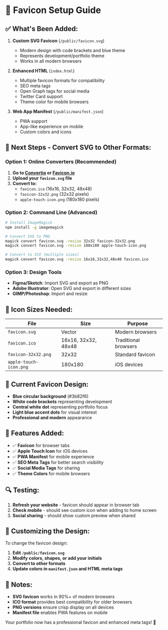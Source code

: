 # 🎨 Favicon Setup Guide

## ✅ **What's Been Added:**

1. **Custom SVG Favicon** (`/public/favicon.svg`)
   - Modern design with code brackets and blue theme
   - Represents development/portfolio theme
   - Works in all modern browsers

2. **Enhanced HTML** (`index.html`)
   - Multiple favicon formats for compatibility
   - SEO meta tags
   - Open Graph tags for social media
   - Twitter Card support
   - Theme color for mobile browsers

3. **Web App Manifest** (`/public/manifest.json`)
   - PWA support
   - App-like experience on mobile
   - Custom colors and icons

## 🔧 **Next Steps - Convert SVG to Other Formats:**

### **Option 1: Online Converters (Recommended)**
1. **Go to [Convertio](https://convertio.co/svg-ico/) or [Favicon.io](https://favicon.io/)**
2. **Upload your `favicon.svg` file**
3. **Convert to:**
   - `favicon.ico` (16x16, 32x32, 48x48)
   - `favicon-32x32.png` (32x32 pixels)
   - `apple-touch-icon.png` (180x180 pixels)

### **Option 2: Command Line (Advanced)**
```bash
# Install ImageMagick
npm install -g imagemagick

# Convert SVG to PNG
magick convert favicon.svg -resize 32x32 favicon-32x32.png
magick convert favicon.svg -resize 180x180 apple-touch-icon.png

# Convert to ICO (multiple sizes)
magick convert favicon.svg -resize 16x16,32x32,48x48 favicon.ico
```

### **Option 3: Design Tools**
- **Figma/Sketch**: Import SVG and export as PNG
- **Adobe Illustrator**: Open SVG and export in different sizes
- **GIMP/Photoshop**: Import and resize

## 📱 **Icon Sizes Needed:**

| File | Size | Purpose |
|------|------|---------|
| `favicon.svg` | Vector | Modern browsers |
| `favicon.ico` | 16x16, 32x32, 48x48 | Traditional browsers |
| `favicon-32x32.png` | 32x32 | Standard favicon |
| `apple-touch-icon.png` | 180x180 | iOS devices |

## 🎯 **Current Favicon Design:**

- **Blue circular background** (#3b82f6)
- **White code brackets** representing development
- **Central white dot** representing portfolio focus
- **Light blue accent dots** for visual interest
- **Professional and modern** appearance

## 🚀 **Features Added:**

- ✅ **Favicon** for browser tabs
- ✅ **Apple Touch Icon** for iOS devices
- ✅ **PWA Manifest** for mobile experience
- ✅ **SEO Meta Tags** for better search visibility
- ✅ **Social Media Tags** for sharing
- ✅ **Theme Colors** for mobile browsers

## 🔍 **Testing:**

1. **Refresh your website** - favicon should appear in browser tab
2. **Check mobile** - should see custom icon when adding to home screen
3. **Social sharing** - should show custom preview when shared

## 🎨 **Customizing the Design:**

To change the favicon design:
1. **Edit `/public/favicon.svg`**
2. **Modify colors, shapes, or add your initials**
3. **Convert to other formats**
4. **Update colors in `manifest.json` and HTML meta tags**

## 📝 **Notes:**

- **SVG favicon** works in 90%+ of modern browsers
- **ICO format** provides best compatibility for older browsers
- **PNG versions** ensure crisp display on all devices
- **Manifest file** enables PWA features on mobile

Your portfolio now has a professional favicon and enhanced meta tags! 🎉
